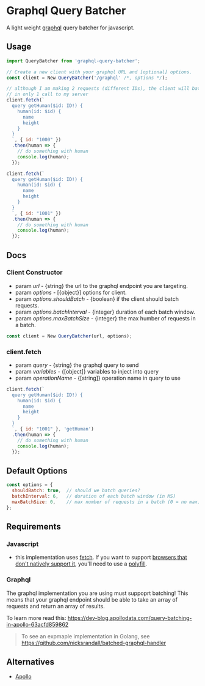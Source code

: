 # Graphql Query Batcher
A light weight [graphql](http://graphql.org/) query batcher for javascript.

## Usage
```js
import QueryBatcher from 'graphql-query-batcher';

// Create a new client with your graphql URL and [optional] options.
const client = New QueryBatcher('/graphql' /*, options */);

// although I am making 2 requests (different IDs), the client will batch them resulting
// in only 1 call to my server
client.fetch(`
  query getHuman($id: ID!) {
    human(id: $id) {
      name
      height
    }
  }
  `, { id: "1000" })
  .then(human => {
    // do something with human
    console.log(human);
  });

client.fetch(`
  query getHuman($id: ID!) {
    human(id: $id) {
      name
      height
    }
  }
  `, { id: "1001" })
  .then(human => {
    // do something with human
    console.log(human);
  });
```

## Docs
### Client Constructor 
- param *url* - {string} the url to the graphql endpoint you are targeting.
- param *options* - [{object}] options for client.
- param *options.shouldBatch* - {boolean} if the client should batch requests.
- param *options.batchInterval* - {integer} duration of each batch window.
- param *options.maxBatchSize* - {integer} the max humber of requests in a batch.

```js
const client = New QueryBatcher(url, options);
```

### client.fetch
- param *query* - {string} the graphql query to send
- param *variables* - {[object]} variables to inject into query
- param *operationName* - {[string]} operation name in query to use

```js
client.fetch(`
  query getHuman($id: ID!) {
    human(id: $id) {
      name
      height
    }
  }
  `, { id: "1001" }, 'getHuman')
  .then(human => {
    // do something with human
    console.log(human);
  });
```

## Default Options
```js
const options = {
  shouldBatch: true,  // should we batch queries?
  batchInterval: 6,   // duration of each batch window (in MS)
  maxBatchSize: 0,    // max number of requests in a batch (0 = no max)
};
```

## Requirements
### Javascript
- this implementation uses [fetch](https://developer.mozilla.org/en-US/docs/Web/API/Fetch_API). If you want to support [browsers that don't natively support it](http://caniuse.com/#feat=fetch), you'll need to use a [polyfill](https://github.com/github/fetch).

### Graphql
The graphql implementation you are using must suppoprt batching! This means that your graphql endpoint should be able to take an array of requests and return an array of results.

To learn more read this: https://dev-blog.apollodata.com/query-batching-in-apollo-63acfd859862

> To see an expmaple implementation in Golang, see https://github.com/nicksrandall/batched-graphql-handler

## Alternatives
- [Apollo](https://github.com/apollostack/apollo-client)

